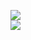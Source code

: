 [![](https://img.shields.io/badge/Made%20With-Github%20Spray-lightgrey.svg?style=for-the-badge&logo=github)](https://github.com/Annihil/github-spray#453)  
[![](https://i.imgur.com/2DrTn0Z.gif)](https://github.com/Annihil/github-spray)